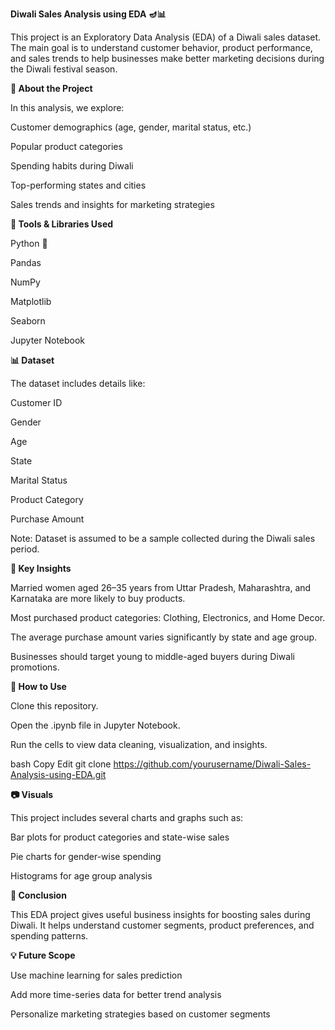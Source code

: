 **Diwali Sales Analysis using EDA 🪔📊**

This project is an Exploratory Data Analysis (EDA) of a Diwali sales dataset. The main goal is to understand customer behavior, product performance, and sales trends to help businesses make better marketing decisions during the Diwali festival season.


**📁 About the Project**

In this analysis, we explore:

Customer demographics (age, gender, marital status, etc.)

Popular product categories

Spending habits during Diwali

Top-performing states and cities

Sales trends and insights for marketing strategies



**🧰 Tools & Libraries Used**

Python 🐍

Pandas

NumPy

Matplotlib

Seaborn

Jupyter Notebook



**📊 Dataset**

The dataset includes details like:

Customer ID

Gender

Age

State

Marital Status

Product Category

Purchase Amount

Note: Dataset is assumed to be a sample collected during the Diwali sales period.


**📌 Key Insights**

Married women aged 26–35 years from Uttar Pradesh, Maharashtra, and Karnataka are more likely to buy products.

Most purchased product categories: Clothing, Electronics, and Home Decor.

The average purchase amount varies significantly by state and age group.

Businesses should target young to middle-aged buyers during Diwali promotions.


**🚀 How to Use**

Clone this repository.

Open the .ipynb file in Jupyter Notebook.

Run the cells to view data cleaning, visualization, and insights.

bash
Copy
Edit
git clone https://github.com/yourusername/Diwali-Sales-Analysis-using-EDA.git


**📷 Visuals**

This project includes several charts and graphs such as:

Bar plots for product categories and state-wise sales

Pie charts for gender-wise spending

Histograms for age group analysis


**📌 Conclusion**

This EDA project gives useful business insights for boosting sales during Diwali. It helps understand customer segments, product preferences, and spending patterns.


**💡 Future Scope**

Use machine learning for sales prediction

Add more time-series data for better trend analysis

Personalize marketing strategies based on customer segments
